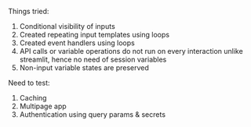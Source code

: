 Things tried:
1. Conditional visibility of inputs
2. Created repeating input templates using loops
3. Created event handlers using loops
4. API calls or variable operations do not run on every interaction unlike streamlit, hence no need of session variables
5. Non-input variable states are preserved

Need to test:
1. Caching
2. Multipage app
3. Authentication using query params & secrets
